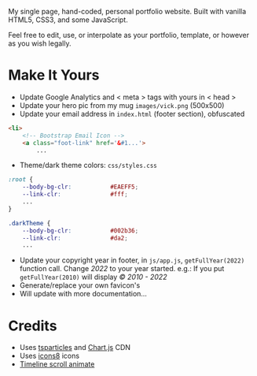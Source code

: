 My single page, hand-coded, personal portfolio website. Built with vanilla HTML5, CSS3, and some JavaScript.

Feel free to edit, use, or interpolate as your portfolio, template, or however as you wish legally.

# Make It Yours
- Update Google Analytics and < meta > tags with yours in < head >
- Update your hero pic from my mug `images/vick.png` (500x500)
- Update your email address in `index.html` (footer section), obfuscated
```html
<li>
    <!-- Bootstrap Email Icon -->
    <a class="foot-link" href='&#1...'>
        ...
```
- Theme/dark theme colors: `css/styles.css`
```css
:root {
    --body-bg-clr:           #EAEFF5;
    --link-clr:              #fff;
    ...
}

.darkTheme {
    --body-bg-clr:           #002b36;
    --link-clr:              #da2;
    ...
```
- Update your copyright year in footer, in  `js/app.js`, `getFullYear(2022)` function call. Change *2022* to your year started. e.g.: If you put `getFullYear(2010)` will display *&copy; 2010 - 2022*
- Generate/replace your own favicon's
- Will update with more documentation...

# Credits
- Uses [tsparticles](https://particles.js.org/) and [Chart.js](https://www.chartjs.org/) CDN
- Uses [icons8](https://icons8.com/) icons
- [Timeline scroll animate](https://webdesign.tutsplus.com/tutorials/building-a-vertical-timeline-with-css-and-a-touch-of-javascript--cms-26528)

